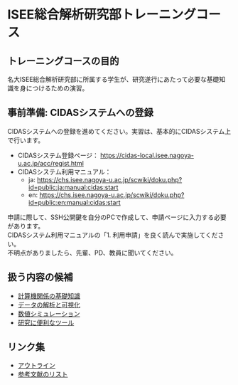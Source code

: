 # ISEE総合解析研究部トレーニングコース

## トレーニングコースの目的

名大ISEE総合解析研究部に所属する学生が、研究遂行にあたって必要な基礎知識を身につけるための演習。

## 事前準備: CIDASシステムへの登録

CIDASシステムへの登録を進めてください。実習は、基本的にCIDASシステム上で行います。  

- CIDASシステム登録ページ： <https://cidas-local.isee.nagoya-u.ac.jp/acc/regist.html>
- CIDASシステム利用マニュアル：
  - ja: <https://chs.isee.nagoya-u.ac.jp/scwiki/doku.php?id=public:ja:manual:cidas:start>
  - en: <https://chs.isee.nagoya-u.ac.jp/scwiki/doku.php?id=public:en:manual:cidas:start>

申請に際して、SSH公開鍵を自分のPCで作成して、申請ページに入力する必要があります。  
CIDASシステム利用マニュアルの「1. 利用申請」を良く読んで実施してください。  
不明点がありましたら、先輩、PD、教員に聞いてください。

## 扱う内容の候補

- [計算機関係の基礎知識](linux_usage.md)
- [データの解析と可視化](data_analysis.md)
- [数値シミュレーション](numerical_simulation.md)
- [研究に便利なツール](research_tool.md)

## リンク集

- [アウトライン](outline.md)
- [参考文献のリスト](reference.md)
